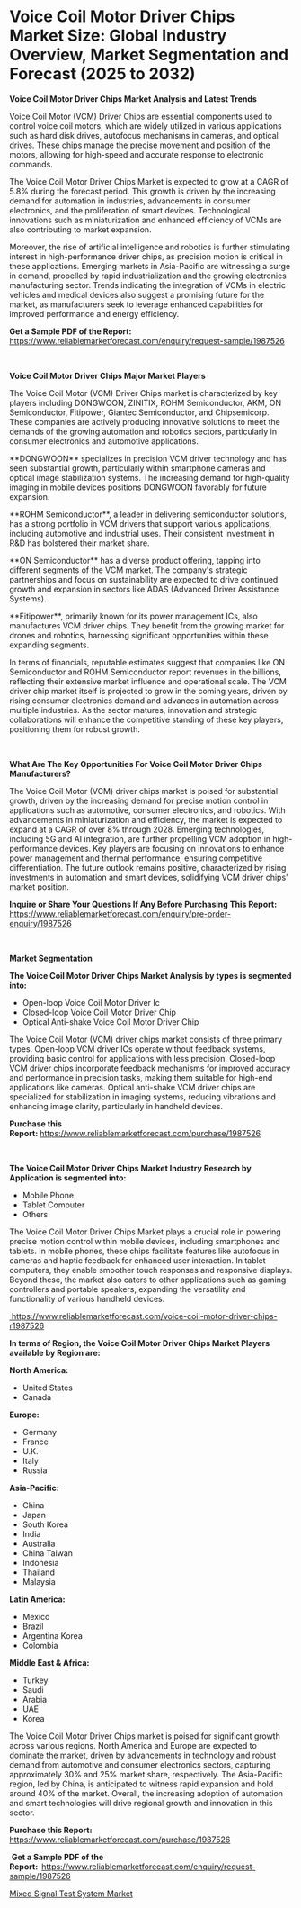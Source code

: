 <p><h1>Voice Coil Motor Driver Chips Market Size: Global Industry Overview, Market Segmentation and Forecast (2025 to 2032)</h1></p><p><strong>Voice Coil Motor Driver Chips Market Analysis and Latest Trends</strong></p>
<p><p>Voice Coil Motor (VCM) Driver Chips are essential components used to control voice coil motors, which are widely utilized in various applications such as hard disk drives, autofocus mechanisms in cameras, and optical drives. These chips manage the precise movement and position of the motors, allowing for high-speed and accurate response to electronic commands. </p><p>The Voice Coil Motor Driver Chips Market is expected to grow at a CAGR of 5.8% during the forecast period. This growth is driven by the increasing demand for automation in industries, advancements in consumer electronics, and the proliferation of smart devices. Technological innovations such as miniaturization and enhanced efficiency of VCMs are also contributing to market expansion. </p><p>Moreover, the rise of artificial intelligence and robotics is further stimulating interest in high-performance driver chips, as precision motion is critical in these applications. Emerging markets in Asia-Pacific are witnessing a surge in demand, propelled by rapid industrialization and the growing electronics manufacturing sector. Trends indicating the integration of VCMs in electric vehicles and medical devices also suggest a promising future for the market, as manufacturers seek to leverage enhanced capabilities for improved performance and energy efficiency.</p></p>
<p><strong>Get a Sample PDF of the Report:&nbsp;</strong> <a href="https://www.reliablemarketforecast.com/enquiry/request-sample/1987526?utm_campaign=1900&utm_medium=2&utm_source=Github&utm_content=ia&utm_term=13022025&utm_id=voice-coil-motor-driver-chips">https://www.reliablemarketforecast.com/enquiry/request-sample/1987526</a></p>
<p>&nbsp;</p>
<p><strong>Voice Coil Motor Driver Chips Major Market Players</strong></p>
<p><p>The Voice Coil Motor (VCM) Driver Chips market is characterized by key players including DONGWOON, ZINITIX, ROHM Semiconductor, AKM, ON Semiconductor, Fitipower, Giantec Semiconductor, and Chipsemicorp. These companies are actively producing innovative solutions to meet the demands of the growing automation and robotics sectors, particularly in consumer electronics and automotive applications.</p><p>**DONGWOON** specializes in precision VCM driver technology and has seen substantial growth, particularly within smartphone cameras and optical image stabilization systems. The increasing demand for high-quality imaging in mobile devices positions DONGWOON favorably for future expansion.</p><p>**ROHM Semiconductor**, a leader in delivering semiconductor solutions, has a strong portfolio in VCM drivers that support various applications, including automotive and industrial uses. Their consistent investment in R&D has bolstered their market share.</p><p>**ON Semiconductor** has a diverse product offering, tapping into different segments of the VCM market. The company's strategic partnerships and focus on sustainability are expected to drive continued growth and expansion in sectors like ADAS (Advanced Driver Assistance Systems).</p><p>**Fitipower**, primarily known for its power management ICs, also manufactures VCM driver chips. They benefit from the growing market for drones and robotics, harnessing significant opportunities within these expanding segments.</p><p>In terms of financials, reputable estimates suggest that companies like ON Semiconductor and ROHM Semiconductor report revenues in the billions, reflecting their extensive market influence and operational scale. The VCM driver chip market itself is projected to grow in the coming years, driven by rising consumer electronics demand and advances in automation across multiple industries. As the sector matures, innovation and strategic collaborations will enhance the competitive standing of these key players, positioning them for robust growth.</p></p>
<p>&nbsp;</p>
<p><strong>What Are The Key Opportunities For Voice Coil Motor Driver Chips Manufacturers?</strong></p>
<p><p>The Voice Coil Motor (VCM) driver chips market is poised for substantial growth, driven by the increasing demand for precise motion control in applications such as automotive, consumer electronics, and robotics. With advancements in miniaturization and efficiency, the market is expected to expand at a CAGR of over 8% through 2028. Emerging technologies, including 5G and AI integration, are further propelling VCM adoption in high-performance devices. Key players are focusing on innovations to enhance power management and thermal performance, ensuring competitive differentiation. The future outlook remains positive, characterized by rising investments in automation and smart devices, solidifying VCM driver chips' market position.</p></p>
<p><strong>Inquire or Share Your Questions If Any Before Purchasing This Report:</strong> <a href="https://www.reliablemarketforecast.com/enquiry/pre-order-enquiry/1987526?utm_campaign=1900&utm_medium=2&utm_source=Github&utm_content=ia&utm_term=13022025&utm_id=voice-coil-motor-driver-chips">https://www.reliablemarketforecast.com/enquiry/pre-order-enquiry/1987526</a></p>
<p>&nbsp;</p>
<p><strong>Market Segmentation</strong></p>
<p><strong>The Voice Coil Motor Driver Chips Market Analysis by types is segmented into:</strong></p>
<p><ul><li>Open-loop Voice Coil Motor Driver Ic</li><li>Closed-loop Voice Coil Motor Driver Chip</li><li>Optical Anti-shake Voice Coil Motor Driver Chip</li></ul></p>
<p><p>The Voice Coil Motor (VCM) driver chips market consists of three primary types. Open-loop VCM driver ICs operate without feedback systems, providing basic control for applications with less precision. Closed-loop VCM driver chips incorporate feedback mechanisms for improved accuracy and performance in precision tasks, making them suitable for high-end applications like cameras. Optical anti-shake VCM driver chips are specialized for stabilization in imaging systems, reducing vibrations and enhancing image clarity, particularly in handheld devices.</p></p>
<p><strong>Purchase this Report:&nbsp;</strong><a href="https://www.reliablemarketforecast.com/purchase/1987526?utm_campaign=1900&utm_medium=2&utm_source=Github&utm_content=ia&utm_term=13022025&utm_id=voice-coil-motor-driver-chips">https://www.reliablemarketforecast.com/purchase/1987526</a></p>
<p>&nbsp;</p>
<p><strong>The Voice Coil Motor Driver Chips Market Industry Research by Application is segmented into:</strong></p>
<p><ul><li>Mobile Phone</li><li>Tablet Computer</li><li>Others</li></ul></p>
<p><p>The Voice Coil Motor Driver Chips Market plays a crucial role in powering precise motion control within mobile devices, including smartphones and tablets. In mobile phones, these chips facilitate features like autofocus in cameras and haptic feedback for enhanced user interaction. In tablet computers, they enable smoother touch responses and responsive displays. Beyond these, the market also caters to other applications such as gaming controllers and portable speakers, expanding the versatility and functionality of various handheld devices.</p></p>
<p><a href="https://www.reliablemarketforecast.com/voice-coil-motor-driver-chips-r1987526?utm_campaign=1900&utm_medium=2&utm_source=Github&utm_content=ia&utm_term=13022025&utm_id=voice-coil-motor-driver-chips">&nbsp;https://www.reliablemarketforecast.com/voice-coil-motor-driver-chips-r1987526</a></p>
<p><strong>In terms of Region, the Voice Coil Motor Driver Chips Market Players available by Region are:</strong></p>
<p>
    <p> <strong> North America: </strong>
        <ul>
            <li>United States</li>
            <li>Canada</li>
        </ul>
        </p> 
    <p> <strong> Europe: </strong>
        <ul>
            <li>Germany</li>
            <li>France</li>
            <li>U.K.</li>
            <li>Italy</li>
            <li>Russia</li>
        </ul>
        </p> 
    <p> <strong> Asia-Pacific: </strong>
        <ul>
            <li>China</li>
            <li>Japan</li>
            <li>South Korea</li>
            <li>India</li>
            <li>Australia</li>
            <li>China Taiwan</li>
            <li>Indonesia</li>
            <li>Thailand</li>
            <li>Malaysia</li>
        </ul>
        </p> 
    <p> <strong> Latin America: </strong>
        <ul>
            <li>Mexico</li>
            <li>Brazil</li>
            <li>Argentina Korea</li>
            <li>Colombia</li>
        </ul>
        </p> 
    <p> <strong> Middle East & Africa: </strong>
        <ul>
            <li>Turkey</li>
            <li>Saudi</li>
            <li>Arabia</li>
            <li>UAE</li>
            <li>Korea</li>
        </ul>
    </p>
    </p>
<p><p>The Voice Coil Motor Driver Chips market is poised for significant growth across various regions. North America and Europe are expected to dominate the market, driven by advancements in technology and robust demand from automotive and consumer electronics sectors, capturing approximately 30% and 25% market share, respectively. The Asia-Pacific region, led by China, is anticipated to witness rapid expansion and hold around 40% of the market. Overall, the increasing adoption of automation and smart technologies will drive regional growth and innovation in this sector.</p></p>
<p><strong>Purchase this Report: </strong><a href="https://www.reliablemarketforecast.com/purchase/1987526?utm_campaign=1900&utm_medium=2&utm_source=Github&utm_content=ia&utm_term=13022025&utm_id=voice-coil-motor-driver-chips">https://www.reliablemarketforecast.com/purchase/1987526</a></p>
<p>&nbsp;<strong>Get a Sample PDF of the Report:&nbsp;&nbsp;</strong><a href="https://www.reliablemarketforecast.com/enquiry/request-sample/1987526?utm_campaign=1900&utm_medium=2&utm_source=Github&utm_content=ia&utm_term=13022025&utm_id=voice-coil-motor-driver-chips">https://www.reliablemarketforecast.com/enquiry/request-sample/1987526</a></p>
<p><strong></strong></p>
<p><p><a href="https://github.com/santosh758595/Market-Research-Report-List-7/blob/main/mixed-signal-test-system-market.md?utm_campaign=1900&utm_medium=2&utm_source=Github&utm_content=ia&utm_term=13022025&utm_id=voice-coil-motor-driver-chips">Mixed Signal Test System Market</a></p></p>